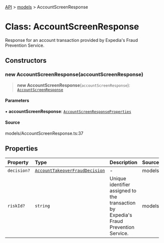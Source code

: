 [API](../../index.md) > [models](../index.md) > AccountScreenResponse

# Class: AccountScreenResponse

Response for an account transaction provided by Expedia\'s Fraud Prevention Service.

## Constructors

### new AccountScreenResponse(accountScreenResponse)

> **new AccountScreenResponse**(`accountScreenResponse`): [`AccountScreenResponse`](AccountScreenResponse.md)

#### Parameters

▪ **accountScreenResponse**: [`AccountScreenResponseProperties`](../interfaces/AccountScreenResponseProperties.md)

#### Source

models/AccountScreenResponse.ts:37

## Properties

| Property | Type | Description | Source |
| :------ | :------ | :------ | :------ |
| `decision?` | [`AccountTakeoverFraudDecision`](../type-aliases/AccountTakeoverFraudDecision.md) | - | models/AccountScreenResponse.ts:35 |
| `riskId?` | `string` | Unique identifier assigned to the transaction by Expedia\'s Fraud Prevention Service. | models/AccountScreenResponse.ts:33 |
